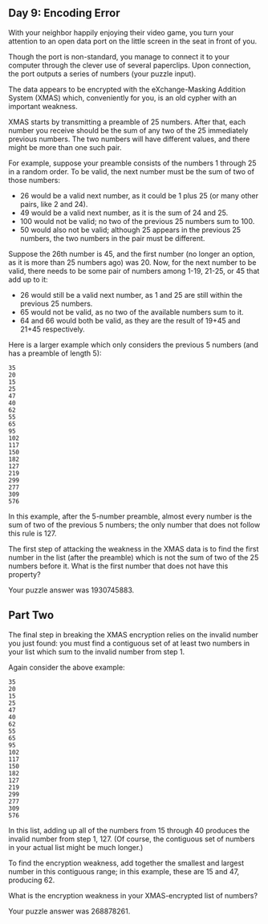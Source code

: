 Day 9: Encoding Error
---------------------

With your neighbor happily enjoying their video game, you turn your attention
to an open data port on the little screen in the seat in front of you.

Though the port is non-standard, you manage to connect it to your computer
through the clever use of several paperclips. Upon connection, the port
outputs a series of numbers (your puzzle input).

The data appears to be encrypted with the eXchange-Masking Addition System
(XMAS) which, conveniently for you, is an old cypher with an important
weakness.

XMAS starts by transmitting a preamble of 25 numbers. After that, each number
you receive should be the sum of any two of the 25 immediately previous
numbers. The two numbers will have different values, and there might be more
than one such pair.

For example, suppose your preamble consists of the numbers 1 through 25 in a
random order. To be valid, the next number must be the sum of two of those
numbers:

- 26 would be a valid next number, as it could be 1 plus 25 (or many other pairs, like 2 and 24).
- 49 would be a valid next number, as it is the sum of 24 and 25.
- 100 would not be valid; no two of the previous 25 numbers sum to 100.
- 50 would also not be valid; although 25 appears in the previous 25 numbers, the two numbers in the pair must be different.

Suppose the 26th number is 45, and the first number (no longer an option, as
it is more than 25 numbers ago) was 20. Now, for the next number to be valid,
there needs to be some pair of numbers among 1-19, 21-25, or 45 that add up to
it:

- 26 would still be a valid next number, as 1 and 25 are still within the previous 25 numbers.
- 65 would not be valid, as no two of the available numbers sum to it.
- 64 and 66 would both be valid, as they are the result of 19+45 and 21+45 respectively.

Here is a larger example which only considers the previous 5 numbers (and has
a preamble of length 5):

	35
	20
	15
	25
	47
	40
	62
	55
	65
	95
	102
	117
	150
	182
	127
	219
	299
	277
	309
	576

In this example, after the 5-number preamble, almost every number is the sum
of two of the previous 5 numbers; the only number that does not follow this
rule is 127.

The first step of attacking the weakness in the XMAS data is to find the first
number in the list (after the preamble) which is not the sum of two of the 25
numbers before it. What is the first number that does not have this property?

Your puzzle answer was 1930745883.

Part Two
--------

The final step in breaking the XMAS encryption relies on the invalid number
you just found: you must find a contiguous set of at least two numbers in your
list which sum to the invalid number from step 1.

Again consider the above example:

	35
	20
	15
	25
	47
	40
	62
	55
	65
	95
	102
	117
	150
	182
	127
	219
	299
	277
	309
	576

In this list, adding up all of the numbers from 15 through 40 produces the
invalid number from step 1, 127. (Of course, the contiguous set of numbers in
your actual list might be much longer.)

To find the encryption weakness, add together the smallest and largest number
in this contiguous range; in this example, these are 15 and 47, producing 62.

What is the encryption weakness in your XMAS-encrypted list of numbers?

Your puzzle answer was 268878261.
